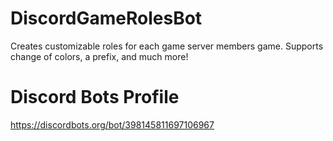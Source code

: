 # DiscordGameRolesBot
Creates customizable roles for each game server members game. Supports change of colors, a prefix, and much more!

# Discord Bots Profile
https://discordbots.org/bot/398145811697106967
